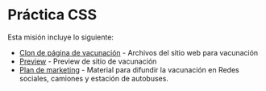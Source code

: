 # Práctica CSS
Esta misión incluye lo siguiente:

* [Clon de página de vacunación](vaccination_project) - Archivos del sitio web para vacunación
* [Preview](vacunacion.julietadelgado.com) - Preview de sitio de vacunación
* [Plan de marketing](marketing_plan) - Material para difundir la vacunación en Redes sociales, camiones y estación de autobuses.